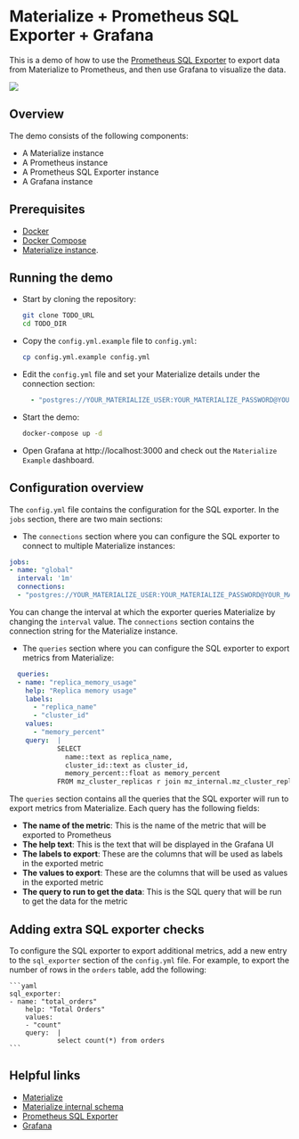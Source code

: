 # Materialize + Prometheus SQL Exporter + Grafana

This is a demo of how to use the [Prometheus SQL Exporter](https://github.com/justwatchcom/sql_exporter/) to export data from Materialize to Prometheus, and then use Grafana to visualize the data.

![](https://imgur.com/JN2PVUz.png)

## Overview

The demo consists of the following components:

* A Materialize instance
* A Prometheus instance
* A Prometheus SQL Exporter instance
* A Grafana instance

## Prerequisites

- [Docker](https://docs.docker.com/get-docker/)
- [Docker Compose](https://docs.docker.com/compose/install/)
- [Materialize instance](https://materialize.com/cloud/).

## Running the demo

- Start by cloning the repository:

    ```bash
    git clone TODO_URL
    cd TODO_DIR
    ```

- Copy the `config.yml.example` file to `config.yml`:

    ```bash
    cp config.yml.example config.yml
    ```

- Edit the `config.yml` file and set your Materialize details under the connection section:

    ```yaml
      - "postgres://YOUR_MATERIALIZE_USER:YOUR_MATERIALIZE_PASSWORD@YOUR_MATERIALIZE_HOST.materialize.cloud:6875/materialize"
    ```

- Start the demo:

    ```bash
    docker-compose up -d
    ```

- Open Grafana at http://localhost:3000 and check out the `Materialize Example` dashboard.

## Configuration overview

The `config.yml` file contains the configuration for the SQL exporter. In the `jobs` section, there are two main sections:

- The `connections` section where you can configure the SQL exporter to connect to multiple Materialize instances:

```yaml
jobs:
- name: "global"
  interval: '1m'
  connections:
  - "postgres://YOUR_MATERIALIZE_USER:YOUR_MATERIALIZE_PASSWORD@YOUR_MATERIALIZE_HOST.materialize.cloud:6875/materialize"
```

You can change the interval at which the exporter queries Materialize by changing the `interval` value. The `connections` section contains the connection string for the Materialize instance.

- The `queries` section where you can configure the SQL exporter to export metrics from Materialize:

```yaml
  queries:
  - name: "replica_memory_usage"
    help: "Replica memory usage"
    labels:
      - "replica_name"
      - "cluster_id"
    values:
      - "memory_percent"
    query:  |
            SELECT
              name::text as replica_name,
              cluster_id::text as cluster_id,
              memory_percent::float as memory_percent
            FROM mz_cluster_replicas r join mz_internal.mz_cluster_replica_utilization u on r.id=u.replica_id;
```

The `queries` section contains all the queries that the SQL exporter will run to export metrics from Materialize. Each query has the following fields:
- **The name of the metric**: This is the name of the metric that will be exported to Prometheus
- **The help text**: This is the text that will be displayed in the Grafana UI
- **The labels to export**: These are the columns that will be used as labels in the exported metric
- **The values to export**: These are the columns that will be used as values in the exported metric
- **The query to run to get the data**: This is the SQL query that will be run to get the data for the metric



## Adding extra SQL exporter checks

To configure the SQL exporter to export additional metrics, add a new entry to the `sql_exporter` section of the `config.yml` file. For example, to export the number of rows in the `orders` table, add the following:

    ```yaml
    sql_exporter:
    - name: "total_orders"
        help: "Total Orders"
        values:
        - "count"
        query:  |
                select count(*) from orders
    ```

## Helpful links

- [Materialize](https://materialize.com/)
- [Materialize internal schema](https://materialize.com/docs/sql/system-catalog/mz_internal/)
- [Prometheus SQL Exporter](https://github.com/justwatchcom/sql_exporter/)
- [Grafana](https://grafana.com/)
